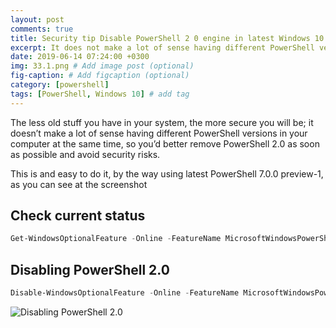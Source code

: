 ```yaml
---
layout: post
comments: true
title: Security tip Disable PowerShell 2 0 engine in latest Windows 10 Builds
excerpt: It does not make a lot of sense having different PowerShell versions at the same time, how to remove PowerShell 2.0 and avoid security risks.
date: 2019-06-14 07:24:00 +0300
img: 33.1.png # Add image post (optional)
fig-caption: # Add figcaption (optional)
category: [powershell]
tags: [PowerShell, Windows 10] # add tag
---
```


The less old stuff you have in your system, the more secure you will be; it doesn’t make a lot of sense having different PowerShell versions in your computer at the same time, so you’d better remove PowerShell 2.0 as soon as possible and avoid security risks.

This is and easy to do it, by the way using latest PowerShell 7.0.0 preview-1, as you can see at the screenshot

## Check current status
```powershell
Get-WindowsOptionalFeature -Online -FeatureName MicrosoftWindowsPowerShellV2
```

## Disabling PowerShell 2.0
```powershell
Disable-WindowsOptionalFeature -Online -FeatureName MicrosoftWindowsPowerShellV2Root
```

![Disabling PowerShell 2.0]({{site.baseurl}}/assets/img/33.1.png)
